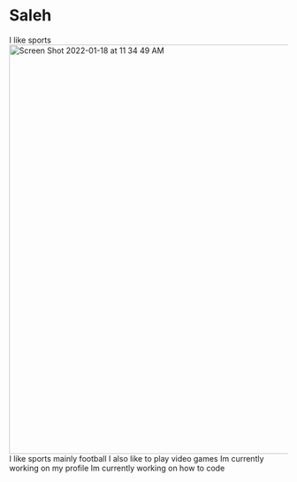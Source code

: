 # Saleh
I like sports 
<img width="739" alt="Screen Shot 2022-01-18 at 11 34 49 AM" src="https://user-images.githubusercontent.com/97945984/149910285-e61d8461-0bf0-4f84-8726-5c0801b3383c.png">
I like sports mainly football I also like to play video games 
Im currently working on my profile 
Im currently working on how to code 
